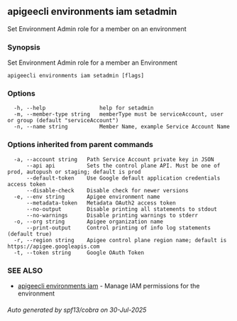 ## apigeecli environments iam setadmin

Set Environment Admin role for a member on an environment

### Synopsis

Set Environment Admin role for a member an Environment

```
apigeecli environments iam setadmin [flags]
```

### Options

```
  -h, --help                 help for setadmin
  -m, --member-type string   memberType must be serviceAccount, user or group (default "serviceAccount")
  -n, --name string          Member Name, example Service Account Name
```

### Options inherited from parent commands

```
  -a, --account string   Path Service Account private key in JSON
      --api api          Sets the control plane API. Must be one of prod, autopush or staging; default is prod
      --default-token    Use Google default application credentials access token
      --disable-check    Disable check for newer versions
  -e, --env string       Apigee environment name
      --metadata-token   Metadata OAuth2 access token
      --no-output        Disable printing all statements to stdout
      --no-warnings      Disable printing warnings to stderr
  -o, --org string       Apigee organization name
      --print-output     Control printing of info log statements (default true)
  -r, --region string    Apigee control plane region name; default is https://apigee.googleapis.com
  -t, --token string     Google OAuth Token
```

### SEE ALSO

* [apigeecli environments iam](apigeecli_environments_iam.md)	 - Manage IAM permissions for the environment

###### Auto generated by spf13/cobra on 30-Jul-2025
